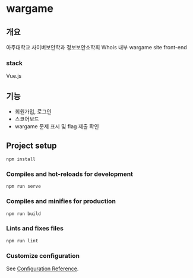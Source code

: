 # wargame

## 개요
아주대학교 사이버보안학과 정보보안소학회 Whois 내부 wargame site front-end

### stack
Vue.js

## 기능
- 회원가입, 로그인
- 스코어보드
- wargame 문제 표시 및 flag 제출 확인



## Project setup
```
npm install
```

### Compiles and hot-reloads for development
```
npm run serve
```

### Compiles and minifies for production
```
npm run build
```

### Lints and fixes files
```
npm run lint
```

### Customize configuration
See [Configuration Reference](https://cli.vuejs.org/config/).
